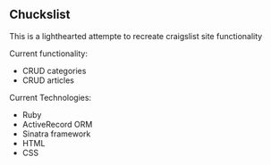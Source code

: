 ## Chuckslist

This is a lighthearted attempte to recreate craigslist site functionality

Current functionality:
- CRUD categories
- CRUD articles

Current Technologies:
- Ruby
- ActiveRecord ORM
- Sinatra framework
- HTML
- CSS
